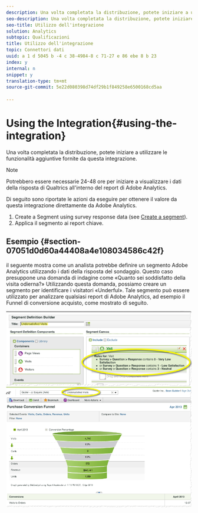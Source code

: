 ```yaml
---
description: Una volta completata la distribuzione, potete iniziare a utilizzare le funzionalità aggiuntive fornite da questa integrazione.
seo-description: Una volta completata la distribuzione, potete iniziare a utilizzare le funzionalità aggiuntive fornite da questa integrazione.
seo-title: Utilizzo dell'integrazione
solution: Analytics
subtopic: Qualificazioni
title: Utilizzo dell'integrazione
topic: Connettori dati
uuid: a 1 d 5045 b -4 c 38-4984-8 c 71-27 e 86 ebe 8 b 23
index: y
internal: n
snippet: y
translation-type: tm+mt
source-git-commit: 5e22d080398d74df29b1f849258e6500168cd5aa

---
```



# Using the Integration{#using-the-integration}

Una volta completata la distribuzione, potete iniziare a utilizzare le funzionalità aggiuntive fornite da questa integrazione.

>[!NOTE]
>
>Potrebbero essere necessarie 24-48 ore per iniziare a visualizzare i dati della risposta di Qualtrics all'interno del report di Adobe Analytics.

Di seguito sono riportate le azioni da eseguire per ottenere il valore da questa integrazione direttamente da Adobe Analytics.

1. Create a Segment using survey response data (see [Create a segment](http://microsite.omniture.com/t2/help/en_US/sc/user/index.html?f=t_segment.html)).
1. Applica il segmento ai report chiave.

## Esempio {#section-07051d0d60a44408a4e108034586c42f}

il seguente mostra come un analista potrebbe definire un segmento Adobe Analytics utilizzando i dati della risposta del sondaggio. Questo caso presuppone una domanda di indagine come «Quanto sei soddisfatto della visita odierna?» Utilizzando questa domanda, possiamo creare un segmento per identificare i visitatori «Underful». Tale segmento può essere utilizzato per analizzare qualsiasi report di Adobe Analytics, ad esempio il Funnel di conversione acquisto, come mostrato di seguito.

![](assets/using-1.png) ![](assets/using-2.png)


